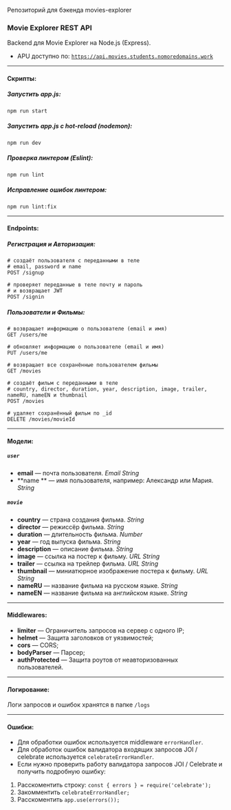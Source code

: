 Репозиторий для бэкенда movies-explorer
### Movie Explorer REST API 

Backend для Movie Explorer на Node.js (Express).
* APU доступно по: [`https://api.movies.students.nomoredomains.work`](https://api.movies.students.nomoredomains.work)
___

#### Скрипты:
##### Запустить **app.js**:
`npm run start`
##### Запустить **app.js c hot-reload** (nodemon):
`
npm run dev
`
##### Проверка линтером (Eslint):
`
npm run lint
`
##### Исправление ошибок линтером:
`
npm run lint:fix
`
___
#### Endpoints:


##### Регистрация и Авторизация:
```
# создаёт пользователя с переданными в теле
# email, password и name
POST /signup

# проверяет переданные в теле почту и пароль
# и возвращает JWT
POST /signin 
```

##### Пользователи и Фильмы:
```
# возвращает информацию о пользователе (email и имя)
GET /users/me

# обновляет информацию о пользователе (email и имя)
PUT /users/me

# возвращает все сохранённые пользователем фильмы
GET /movies

# создаёт фильм с переданными в теле
# country, director, duration, year, description, image, trailer, nameRU, nameEN и thumbnail 
POST /movies

# удаляет сохранённый фильм по _id
DELETE /movies/movieId 
```
___
#### Модели:
##### `user` 
* **email** — почта пользователя. *Email String*
* **name ** — имя пользователя, например: Александр или Мария. *String*
##### `movie`
* **country** — страна создания фильма. *String*
* **director** — режиссёр фильма. *String*
* **duration** — длительность фильма. *Number*
* **year** — год выпуска фильма. *String*
* **description** — описание фильма. *String*
* **image** — ссылка на постер к фильму. *URL String*
* **trailer** — ссылка на трейлер фильма. *URL String*
* **thumbnail** — миниатюрное изображение постера к фильму. *URL String*
* **nameRU** — название фильма на русском языке. *String*
* **nameEN** — название фильма на английском языке. *String*

___
#### Middlewares:
* **limiter** — Ограничитель запросов на сервер с одного IP;
* **helmet** — Защита заголовков от уязвимостей;
* **cors** — CORS;
* **bodyParser** — Парсер;
* **authProtected** — Защита роутов от неавторизованных пользователей.
___
#### Логирование:
Логи запросов и ошибок хранятся в папке `/logs`
___
#### Ошибки:
* Для обработки ошибок используется middleware `errorHandler`.
* Для обработок ошибок валидатора входящих запросов JOI / celebrate используется  `celebrateErrorHandler`. 
* Если нужно проверить работу валидатора запросов JOI / Celebrate
и получить подробную ошибку:
1. Расскоментить строку:
`const { errors } = require('celebrate');`
2. Закомментить `celebrateErrorHandler;`
3. Расскоментить `app.use(errors());`
